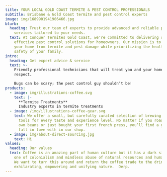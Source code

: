 ```yaml
---
title: YOUR LOCAL GOLD COAST TERMITE & PEST CONTROL PROFESSIONALS
subtitle: Brisbane & Gold Coast termite and pest control experts
image: img/1689901941906466.jpg
blurb:
  heading: Trust our team of experts to provide advanced and reliable pest control
    services tailored to your needs.
  text: At Conquer Termites Gold Coast, we're committed to delivering safe and
    effective pest control solutions for homeowners. Our mission is to protect
    your home from termite and pest damage while prioritizing the health and
    safety of your family.
intro:
  heading: Get expert advice & service
  text: >-
    Friendly professional technicians that will treat you and your home with
    respect.

    Bugs can be scary; the pest control guy shouldn’t be!
products:
  - image: img/illustrations-coffee.svg
    text: |-
      **Termite Treatments**
      Industry experts in termite treatments
  - image: /img/illustrations-coffee-gear.svg
    text: We offer a small, but carefully curated selection of brewing gear and
      tools for every taste and experience level. No matter if you roast your
      own beans or just bought your first french press, you’ll find a gadget to
      fall in love with in our shop.
  - image: img/about-direct-sourcing.jpg
    text: Hi
values:
  heading: Our values
  text: Coffee is an amazing part of human culture but it has a dark side too –
    one of colonialism and mindless abuse of natural resources and human lives.
    We want to turn this around and return the coffee trade to the drink’s
    exhilarating, empowering and unifying nature.  Derp.
---
```

